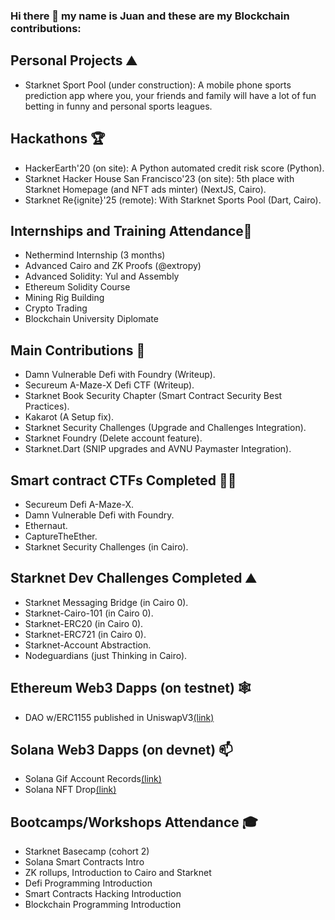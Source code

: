 ### Hi there 👋 my name is Juan and these are my Blockchain contributions:

## Personal Projects :mountain: ##
-	Starknet Sport Pool (under construction): A mobile phone sports prediction app where you, your friends and family will have a lot of fun betting in funny and personal sports leagues.
  
## Hackathons :trophy: ##
- HackerEarth'20 (on site): A Python automated credit risk score (Python). 
- Starknet Hacker House San Francisco'23 (on site): 5th place with Starknet Homepage (and NFT ads minter) (NextJS, Cairo).
- Starknet Re{ignite}'25 (remote): With Starknet Sports Pool (Dart, Cairo).

## Internships and Training Attendance:muscle: ##
- Nethermind Internship (3 months)
- Advanced Cairo and ZK Proofs (@extropy)
-	Advanced Solidity: Yul and Assembly 
-	Ethereum Solidity Course
-	Mining Rig Building
-	Crypto Trading
- Blockchain University Diplomate

## Main Contributions :construction_worker: ##
- Damn Vulnerable Defi with Foundry (Writeup).
- Secureum A-Maze-X Defi CTF (Writeup).
- Starknet Book Security Chapter (Smart Contract Security Best Practices).
- Kakarot (A Setup fix).
- Starknet Security Challenges (Upgrade and Challenges Integration).
- Starknet Foundry (Delete account feature).
- Starknet.Dart (SNIP upgrades and AVNU Paymaster Integration).

## Smart contract CTFs Completed :pirate_flag: ##
- Secureum Defi A-Maze-X.
-	Damn Vulnerable Defi with Foundry.
- Ethernaut.
- CaptureTheEther.
- Starknet Security Challenges (in Cairo).
  
## Starknet Dev Challenges Completed :mountain: ##
- Starknet Messaging Bridge (in Cairo 0).
-	Starknet-Cairo-101 (in Cairo 0).
-	Starknet-ERC20 (in Cairo 0).
-	Starknet-ERC721 (in Cairo 0).
-	Starknet-Account Abstraction.
-	Nodeguardians (just Thinking in Cairo).

## Ethereum Web3 Dapps (on testnet) :spider_web: ##
-	DAO w/ERC1155 published in UniswapV3[(link)](https://jpdao.vercel.app/)

## Solana Web3 Dapps (on devnet) 📫 ##
- Solana Gif Account Records[(link)](https://gifportal-ashen.vercel.app/)
- Solana NFT Drop[(link)](https://jpdrop.vercel.app/)

## Bootcamps/Workshops Attendance 🎓 ##
-	Starknet Basecamp (cohort 2)
-	Solana Smart Contracts Intro
-	ZK rollups, Introduction to Cairo and Starknet
-	Defi Programming Introduction 
-	Smart Contracts Hacking Introduction
-	Blockchain Programming Introduction 

<!--
**rukafe0x/rukafe0x** is a ✨ _special_ ✨ repository because its `README.md` (this file) appears on your GitHub profile.

Here are some ideas to get you started:

- 🔭 I’m currently working on ...
- 🌱 I’m currently learning ...
- 👯 I’m looking to collaborate on ...
- 🤔 I’m looking for help with ...
- 💬 Ask me about ...
- 📫 How to reach me: ...
- 😄 Pronouns: ...
- ⚡ Fun fact: ...
-->
